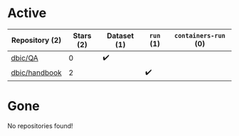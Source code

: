 # Active
| Repository (2) | Stars (2) | Dataset (1) | `run` (1) | `containers-run` (0) |
| --- | --- | --- | --- | --- |
| [dbic/QA](https://github.com/dbic/QA) | 0 | :heavy_check_mark: |  |  |
| [dbic/handbook](https://github.com/dbic/handbook) | 2 |  | :heavy_check_mark: |  |

# Gone
No repositories found!
